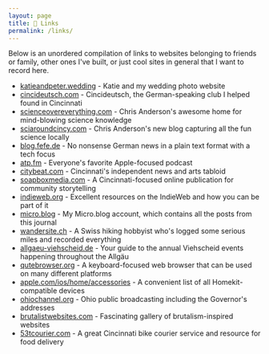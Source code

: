 ```yaml
---
layout: page
title: 🔗 Links
permalink: /links/
---
```


Below is an unordered compilation of links to websites belonging to friends or
family, other ones I've built, or just cool sites in general that I want to
record here.

- [katieandpeter.wedding](https://katieandpeter.wedding) -
Katie and my wedding photo website
- [cincideutsch.com](http://cincideutsch.com/) -
Cincideutsch, the German-speaking club I helped found in Cincinnati
- [scienceovereverything.com](http://scienceovereverything.com) -
Chris Anderson's awesome home for mind-blowing science knowledge
- [sciaroundcincy.com](https://sciaroundcincy.com) -
Chris Anderson's new blog capturing all the fun science locally
- [blog.fefe.de](http://blog.fefe.de) -
No nonsense German news in a plain text format with a tech focus
- [atp.fm](https://atp.fm) -
Everyone's favorite Apple-focused podcast
- [citybeat.com](https://www.citybeat.com) -
Cincinnati's independent news and arts tabloid
- [soapboxmedia.com](https://www.soapboxmedia.com) -
A Cincinnati-focused online publication for community storytelling
- [indieweb.org](https://indieweb.org) -
Excellent resources on the IndieWeb and how you can be part of it
- <a href="https://micro.blog/peterrother" rel="me">micro.blog</a> -
My Micro.blog account, which contains all the posts from this journal
- [wandersite.ch](http://www.wandersite.ch) -
A Swiss hiking hobbyist who's logged some serious miles and recorded everything
- [allgaeu-viehscheid.de](https://www.allgaeu-viehscheid.de) -
Your guide to the annual Viehscheid events happening throughout the Allgäu
- [qutebrowser.org](https://www.qutebrowser.org) -
A keyboard-focused web browser that can be used on many different platforms
- [apple.com/ios/home/accessories](https://www.apple.com/ios/home/accessories/) -
A convenient list of all Homekit-compatible devices
- [ohiochannel.org](http://ohiochannel.org) -
Ohio public broadcasting including the Governor's addresses
- [brutalistwebsites.com](https://brutalistwebsites.com) -
Fascinating gallery of brutalism-inspired websites
- [53tcourier.com](https://www.53tcourier.com) -
A great Cincinnati bike courier service and resource for food delivery

